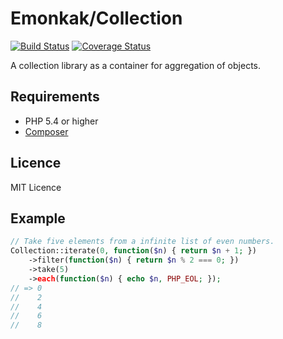 # Emonkak/Collection

[![Build Status](https://travis-ci.org/emonkak/php-collection.png)](https://travis-ci.org/emonkak/php-collection)
[![Coverage Status](https://coveralls.io/repos/emonkak/php-collection/badge.png)](https://coveralls.io/r/emonkak/php-collection)

A collection library as a container for aggregation of objects.

## Requirements

- PHP 5.4 or higher
- [Composer](http://getcomposer.org/)

## Licence

MIT Licence

## Example

```php
// Take five elements from a infinite list of even numbers.
Collection::iterate(0, function($n) { return $n + 1; })
    ->filter(function($n) { return $n % 2 === 0; })
    ->take(5)
    ->each(function($n) { echo $n, PHP_EOL; });
// => 0
//    2
//    4
//    6
//    8
```
